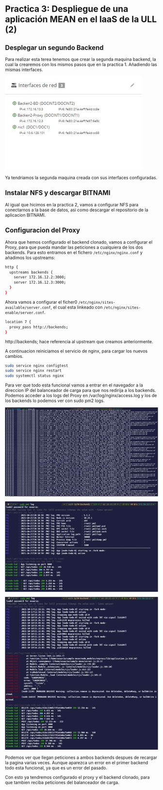 # Practica 3: Despliegue de una aplicación MEAN en el IaaS de la ULL (2)

## Desplegar un segundo Backend

Para realizar esta terea tenemos que crear la segunda maquina backend, la cual la crearemos con los mismos pasos que en la practica 1. Añadiendo las mismas interfaces.

![](https://github.com/EindhovenLion99/SyTW/blob/master/Practica3/img/Cap1.jpg?raw=true)

Ya tendriamos la segunda maquina creada con sus interfaces configuradas.

## Instalar NFS y descargar BITNAMI

Al igual que hicimos en la practica 2, vamos a configurar NFS para conectarnos a la base de datos, asi como descargar el repositorio de la aplicacion BITNAMI.

## Configuracion del Proxy

Ahora que hemos configurado el backend clonado, vamos a configurar el Proxy, para que pueda mandar las peticiones a cualquiera de los dos backends. Para esto entramos en el fichero ```/etc/nginx/nginx.conf``` y añadimos los upstreams:

```bash
http {
  upstreams backends {
    server 172.16.12.2:3000;
    server 172.16.12.3:3000;
  }
}
```

Ahora vamos a configurar el ficher0 ```/etc/nginx/sites-available/server.conf```, el cual esta linkeado con ```/etc/nginx/sites-enable/server.conf```.

```bash
location 7 {
  proxy_pass http://backends;
}
```

http://backends; hace referencia al upstream que creamos anteriormente.

A continuacion reiniciamos el servicio de nginx, para cargar los nuevos cambios.

```bash
sudo service nginx configtest
sudo service nginx restart
sudo systemctl status nginx
```

Para ver que todo esta funcional vamos a entrar en el navegador a la direccion IP del balanceador de carga para que nos redirija a los backends. Podemos acceder a los logs del Proxy en /var/log/nginx/access.log y los de los backends lo podemos ver con sudo pm2 logs.

![Logs del Proxy](https://github.com/EindhovenLion99/SyTW/blob/master/Practica3/img/1159edce-3dac-49e1-82de-91e0726ceb78.jpg?raw=true)

![Logs del Backend clonado](https://github.com/EindhovenLion99/SyTW/blob/master/Practica3/img/a8b6deff-59bf-4636-ad22-7d41b21fbe59.jpg?raw=true)

![Logs del backend](https://github.com/EindhovenLion99/SyTW/blob/master/Practica3/img/d1c1f68d-2cca-4ab5-b773-84ebc4115fe1.jpg?raw=true)

Podemos ver que llegan peticiones a ambos backends despues de recargar la pagina varias veces. Aunque aparezca un error en el primer backend todo esta funcional, ya que es un error del pasado.

Con esto ya tendremos configurado el proxy y el backend clonado, para que tambien reciba peticiones del balanceador de carga.